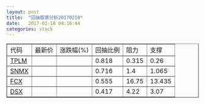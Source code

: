 ```yaml
---
layout: post
title:  "回抽股票分析20170218"
date:   2017-02-18 04:16:44
categories: stock
---
```

<script type="text/javascript">
var stockList = []
stockList.push('gb_tplm');
stockList.push('gb_snmx');
stockList.push('gb_fcx');
stockList.push('gb_dsx');
</script>
<table border="1">
 <tr>
 <td>代码</td>
 <td>最新价</td>
 <td>涨跌幅(%)</td>
 <td>回抽比例</td>
 <td>阻力</td>
 <td>支撑</td>
</tr>
  <tr id="tplm">
  <td><a href="http://stock.finance.sina.com.cn/usstock/quotes/TPLM.html" target="_blank">TPLM</a></td><td></td><td></td><td>0.818</td><td>0.315</td><td>0.26</td></tr>
  <tr id="snmx">
  <td><a href="http://stock.finance.sina.com.cn/usstock/quotes/SNMX.html" target="_blank">SNMX</a></td><td></td><td></td><td>0.716</td><td>1.4</td><td>1.065</td></tr>
  <tr id="fcx">
  <td><a href="http://stock.finance.sina.com.cn/usstock/quotes/FCX.html" target="_blank">FCX</a></td><td></td><td></td><td>0.555</td><td>16.75</td><td>13.435</td></tr>
  <tr id="dsx">
  <td><a href="http://stock.finance.sina.com.cn/usstock/quotes/DSX.html" target="_blank">DSX</a></td><td></td><td></td><td>0.417</td><td>4.22</td><td>3.07</td></tr>
</table>
